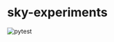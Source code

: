 # sky-experiments

![pytest](https://github.com/concretevitamin/sky-experiments/actions/workflows/pytest.yml/badge.svg)
